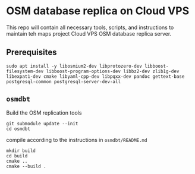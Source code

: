 # OSM database replica on Cloud VPS

This repo will contain all necessary tools, scripts, and instructions to maintain teh maps project Cloud VPS OSM database replica server.

## Prerequisites

```
sudo apt install -y libosmium2-dev libprotozero-dev libboost-filesystem-dev libboost-program-options-dev libbz2-dev zlib1g-dev libexpat1-dev cmake libyaml-cpp-dev libpqxx-dev pandoc gettext-base postgresql-common postgresql-server-dev-all
```

## `osmdbt`

Build the OSM replication tools

```
git submodule update --init
cd osmdbt
```

compile according to the instructions in `osmdbt/README.md`

```
mkdir build
cd build
cmake ..
cmake --build .
```

